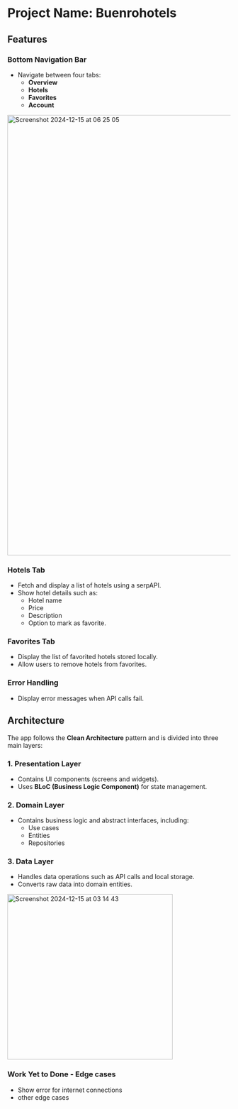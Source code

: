 # Project Name: Buenrohotels

## Features

### Bottom Navigation Bar
- Navigate between four tabs:
  - **Overview**
  - **Hotels**
  - **Favorites**
  - **Account**
<img width="993" alt="Screenshot 2024-12-15 at 06 25 05" src="https://github.com/user-attachments/assets/526e70e7-35fd-450d-85b9-6e8134bacc2b" />



### Hotels Tab
- Fetch and display a list of hotels using a serpAPI.
- Show hotel details such as:
  - Hotel name
  - Price
  - Description
  - Option to mark as favorite.

### Favorites Tab
- Display the list of favorited hotels stored locally.
- Allow users to remove hotels from favorites.

### Error Handling
- Display error messages when API calls fail.

## Architecture
The app follows the **Clean Architecture** pattern and is divided into three main layers:

### 1. Presentation Layer
- Contains UI components (screens and widgets).
- Uses **BLoC (Business Logic Component)** for state management.

### 2. Domain Layer
- Contains business logic and abstract interfaces, including:
  - Use cases
  - Entities
  - Repositories

### 3. Data Layer
- Handles data operations such as API calls and local storage.
- Converts raw data into domain entities.

<img width="373" alt="Screenshot 2024-12-15 at 03 14 43" src="https://github.com/user-attachments/assets/1c45f2d7-e06e-4104-a552-0930708b1587" />



### Work Yet to Done - Edge cases
- Show error for internet connections
- other edge cases





